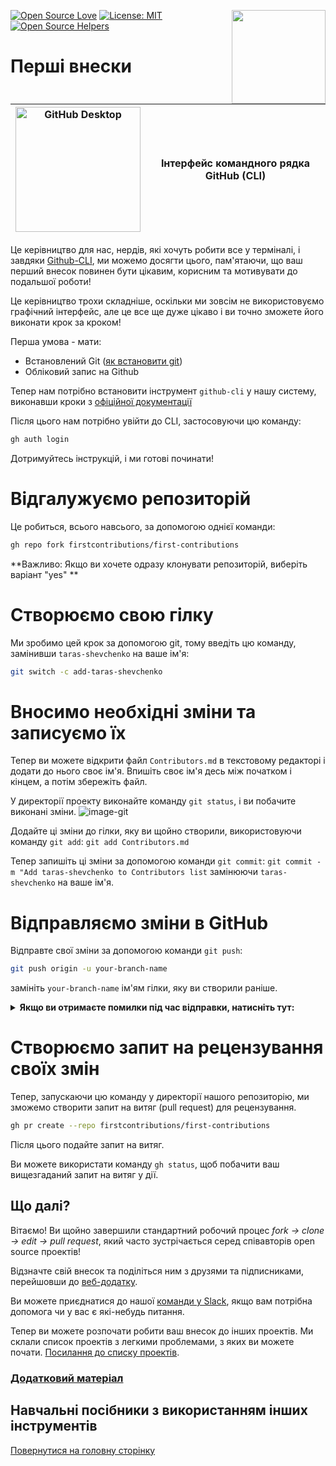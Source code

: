 [![Open Source Love](https://badges.frapsoft.com/os/v1/open-source.svg?v=103)](https://github.com/ellerbrock/open-source-badges/)
[<img align="right" width="150" src="https://firstcontributions.github.io/assets/gui-tool-tutorials/github-desktop-tutorial/join-slack-team.png">](https://join.slack.com/t/firstcontributors/shared_invite/enQtNjkxNzQwNzA2MTMwLTVhMWJjNjg2ODRlNWZhNjIzYjgwNDIyZWYwZjhjYTQ4OTBjMWM0MmFhZDUxNzBiYzczMGNiYzcxNjkzZDZlMDM)
[![License: MIT](https://img.shields.io/badge/License-MIT-green.svg)](https://opensource.org/licenses/MIT)
[![Open Source Helpers](https://www.codetriage.com/roshanjossey/first-contributions/badges/users.svg)](https://www.codetriage.com/roshanjossey/first-contributions)


# Перші внески

| <img alt="GitHub Desktop" src="https://cdn.icon-icons.com/icons2/2157/PNG/512/github_git_hub_logo_icon_132878.png" width="200"> | Інтерфейс командного рядка GitHub (CLI) |
|------------------------------------------------------------------------------------------------------------------------------------------------------------------------------------------------------------------------------------------------------------------------------------------------------|-------------------------------------|

Це керівництво для нас, нердів, які хочуть робити все у терміналі, і завдяки [Github-CLI](https://cli.github.com/), ми можемо досягти цього, пам'ятаючи, що ваш перший внесок повинен бути цікавим, корисним та мотивувати до подальшої роботи!

Це керівництво трохи складніше, оскільки ми зовсім не використовуємо графічний інтерфейс, але це все ще дуже цікаво і ви точно зможете його виконати крок за кроком!

Перша умова - мати:
- Встановлений Git ([як встановити git](https://git-scm.com/downloads))
- Обліковий запис на Github

Тепер нам потрібно встановити інструмент `github-cli` у нашу систему, виконавши кроки з [офіційної документації](https://github.com/cli/cli#installation)

Після цього нам потрібно увійти до CLI, застосовуючи цю команду:
```bash
gh auth login
```

Дотримуйтесь інструкцій, і ми готові починати!

# Відгалужуємо репозиторій
Це робиться, всього навсього, за допомогою однієї команди:

```bash
gh repo fork firstcontributions/first-contributions
```
**Важливо: Якщо ви хочете одразу клонувати репозиторій, виберіть варіант "yes" **

# Створюємо свою гілку
Ми зробимо цей крок за допомогою git, тому введіть цю команду, замінивши `taras-shevchenko` на ваше ім'я:
```bash
git switch -c add-taras-shevchenko
```

# Вносимо необхідні зміни та записуємо їх 
Тепер ви можете відкрити файл `Contributors.md` в текстовому редакторі і додати до нього своє ім'я. Впишіть своє ім'я десь між початком і кінцем, а потім збережіть файл.

У директорії проекту виконайте команду `git status`, і ви побачите виконані зміни.
![image-git](https://camo.githubusercontent.com/a35c4722d7aab337eefc655d1488f7b4dc038508e6adaf5e88e2e052a976f010/68747470733a2f2f6669727374636f6e747269627574696f6e732e6769746875622e696f2f6173736574732f526561646d652f6769742d7374617475732e706e67)

Додайте ці зміни до гілки, яку ви щойно створили, використовуючи команду `git add`:
`git add Contributors.md`

Тепер запишіть ці зміни за допомогою команди `git commit`:
`git commit -m "Add taras-shevchenko to Contributors list`
замінюючи `taras-shevchenko` на ваше ім'я.

# Відправляємо зміни в GitHub
Відправте свої зміни за допомогою команди `git push`:

```bash
git push origin -u your-branch-name
```

замініть `your-branch-name` ім'ям гілки, яку ви створили раніше.

<details>
<summary><strong>Якщо ви отримаєте помилки під час відправки, натисніть тут:</strong></summary>

- ### Помилка автентифікації
    <pre>remote: Підтримка автентифікації за допомогою пароля була припинена 13 серпня 2021 року. Замість цього використовуйте особистий токен доступу.
    remote: Будь ласка, перегляньте https://github.blog/2020-12-15-token-authentication-requirements-for-git-operations/ для отримання більш докладної інформації.
    fatal: Автентифікація завершилася помилкою для 'https://github.com/<your-username>/first-contributions.git/'</pre>
    Перейдіть до [посібника GitHub](https://docs.github.com/en/authentication/connecting-to-github-with-ssh/adding-a-new-ssh-key-to-your-github-account) щодо створення та налаштування SSH-ключа для вашого облікового запису.

</details>

# Створюємо запит на рецензування своїх змін
Тепер, запускаючи цю команду у директорії нашого репозиторію, ми зможемо створити запит на витяг (pull request) для рецензування.

```bash
gh pr create --repo firstcontributions/first-contributions
```

Після цього подайте запит на витяг.

Ви можете використати команду `gh status`, щоб побачити ваш вищезгаданий запит на витяг у дії.

## Що далі?

Вітаємо! Ви щойно завершили стандартний робочий процес _fork -> clone -> edit -> pull request_, який часто зустрічається серед співавторів open source проектів!

Відзначте свій внесок та поділіться ним з друзями та підписниками, перейшовши до [веб-додатку](https://firstcontributions.github.io/#social-share).

Ви можете приєднатися до нашої [команди у Slack](https://join.slack.com/t/firstcontributors/shared_invite/zt-vchl8cde-S0KstI_jyCcGEEj7rSTQiA), якщо вам потрібна допомога чи у вас є які-небудь питання.

Тепер ви можете розпочати робити ваш внесок до інших проектів. Ми склали список проектів з легкими проблемами, з яких ви можете почати. [Посилання до списку проектів](https://firstcontributions.github.io/#project-list).

### [Додатковий матеріал](https://github.com/firstcontributions/first-contributions/blob/main/additional-material/git_workflow_scenarios/additional-material.md)

## Навчальні посібники з використанням інших інструментів

[Повернутися на головну сторінку](https://github.com/firstcontributions/first-contributions/blob/main/translations/README.ua.md#%D1%96%D0%BD%D1%81%D1%82%D1%80%D1%83%D0%BA%D1%86%D1%96%D1%97-%D0%B4%D0%BB%D1%8F-%D1%96%D0%BD%D1%88%D0%B8%D1%85-%D1%96%D0%BD%D1%81%D1%82%D1%80%D1%83%D0%BC%D0%B5%D0%BD%D1%82%D1%96%D0%B2)
